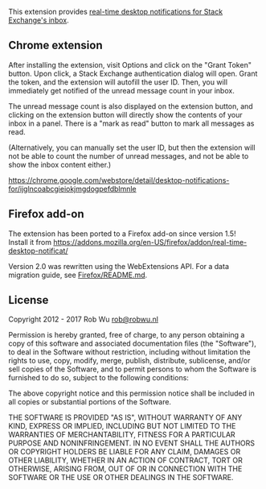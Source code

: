 This extension provides [real-time desktop notifications for Stack Exchange's inbox](https://stackapps.com/q/3780/9699?real-time-desktop-notifications-for-stack-exchange-inbox-chrome-extension).

## Chrome extension
After installing the extension, visit Options and click on the "Grant Token"
button. Upon click, a Stack Exchange authentication dialog will open. Grant
the token, and the extension will autofill the user ID. Then, you will
immediately get notified of the unread message count in your inbox.

The unread message count is also displayed on the extension button, and
clicking on the extension button will directly show the contents of your inbox
in a panel. There is a "mark as read" button to mark all messages as read.

(Alternatively, you can manually set the user ID, but then the extension will
not be able to count the number of unread messages, and not be able to show the
inbox content either.)

https://chrome.google.com/webstore/detail/desktop-notifications-for/ijglncoabcgieiokjmgdogpefdblmnle

## Firefox add-on
The extension has been ported to a Firefox add-on since version 1.5!  
Install it from https://addons.mozilla.org/en-US/firefox/addon/real-time-desktop-notificat/

Version 2.0 was rewritten using the WebExtensions API. For a data migration
guide, see [Firefox/README.md](https://github.com/Rob--W/stackexchange-notifications/tree/master/Firefox#readme).

## License
Copyright 2012 - 2017 Rob Wu <rob@robwu.nl>

Permission is hereby granted, free of charge, to any person obtaining a copy of
this software and associated documentation files (the "Software"), to deal in
the Software without restriction, including without limitation the rights to
use, copy, modify, merge, publish, distribute, sublicense, and/or sell copies of
the Software, and to permit persons to whom the Software is furnished to do so,
subject to the following conditions:

The above copyright notice and this permission notice shall be included in all
copies or substantial portions of the Software.

THE SOFTWARE IS PROVIDED "AS IS", WITHOUT WARRANTY OF ANY KIND, EXPRESS OR
IMPLIED, INCLUDING BUT NOT LIMITED TO THE WARRANTIES OF MERCHANTABILITY, FITNESS
FOR A PARTICULAR PURPOSE AND NONINFRINGEMENT. IN NO EVENT SHALL THE AUTHORS OR
COPYRIGHT HOLDERS BE LIABLE FOR ANY CLAIM, DAMAGES OR OTHER LIABILITY, WHETHER
IN AN ACTION OF CONTRACT, TORT OR OTHERWISE, ARISING FROM, OUT OF OR IN
CONNECTION WITH THE SOFTWARE OR THE USE OR OTHER DEALINGS IN THE SOFTWARE.
